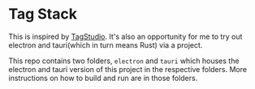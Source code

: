 # Tag Stack

This is inspired by [TagStudio](https://github.com/TagStudioDev/TagStudio). It's also an opportunity for me to try out electron and tauri(which in turn means Rust) via a project.

This repo contains two folders, `electron` and `tauri` which houses the electron and tauri version of this project in the respective folders. More instructions on how to build and run are in those folders.
